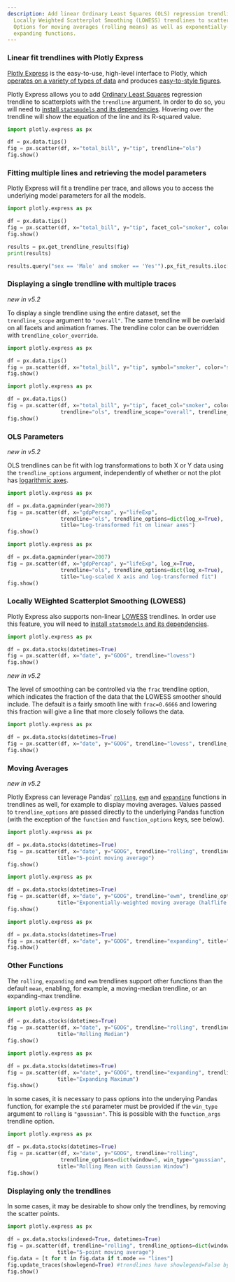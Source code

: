 ```yaml
---
description: Add linear Ordinary Least Squares (OLS) regression trendlines or non-linear
  Locally Weighted Scatterplot Smoothing (LOWESS) trendlines to scatterplots in Python.
  Options for moving averages (rolling means) as well as exponentially-weighted and
  expanding functions.
---
```

### Linear fit trendlines with Plotly Express

[Plotly Express](plotly-express.md) is the easy-to-use, high-level interface to Plotly, which [operates on a variety of types of data](px-arguments.md) and produces [easy-to-style figures](styling-plotly-express.md).

Plotly Express allows you to add [Ordinary Least Squares](https://en.wikipedia.org/wiki/Ordinary_least_squares) regression trendline to scatterplots with the `trendline` argument. In order to do so, you will need to [install `statsmodels` and its dependencies](https://www.statsmodels.org/stable/install.html). Hovering over the trendline will show the equation of the line and its R-squared value.

```python
import plotly.express as px

df = px.data.tips()
fig = px.scatter(df, x="total_bill", y="tip", trendline="ols")
fig.show()
```

### Fitting multiple lines and retrieving the model parameters

Plotly Express will fit a trendline per trace, and allows you to access the underlying model parameters for all the models.

```python
import plotly.express as px

df = px.data.tips()
fig = px.scatter(df, x="total_bill", y="tip", facet_col="smoker", color="sex", trendline="ols")
fig.show()

results = px.get_trendline_results(fig)
print(results)

results.query("sex == 'Male' and smoker == 'Yes'").px_fit_results.iloc[0].summary()
```

### Displaying a single trendline with multiple traces

_new in v5.2_

To display a single trendline using the entire dataset, set the `trendline_scope` argument to `"overall"`. The same trendline will be overlaid on all facets and animation frames. The trendline color can be overridden with `trendline_color_override`.

```python
import plotly.express as px

df = px.data.tips()
fig = px.scatter(df, x="total_bill", y="tip", symbol="smoker", color="sex", trendline="ols", trendline_scope="overall")
fig.show()
```

```python
import plotly.express as px

df = px.data.tips()
fig = px.scatter(df, x="total_bill", y="tip", facet_col="smoker", color="sex", 
                 trendline="ols", trendline_scope="overall", trendline_color_override="black")
fig.show()
```

### OLS Parameters

_new in v5.2_

OLS trendlines can be fit with log transformations to both X or Y data using the `trendline_options` argument, independently of whether or not the plot has [logarithmic axes](log-plot.md).

```python
import plotly.express as px

df = px.data.gapminder(year=2007)
fig = px.scatter(df, x="gdpPercap", y="lifeExp", 
                 trendline="ols", trendline_options=dict(log_x=True),
                 title="Log-transformed fit on linear axes")
fig.show()
```

```python
import plotly.express as px

df = px.data.gapminder(year=2007)
fig = px.scatter(df, x="gdpPercap", y="lifeExp", log_x=True, 
                 trendline="ols", trendline_options=dict(log_x=True),
                 title="Log-scaled X axis and log-transformed fit")
fig.show()
```

### Locally WEighted Scatterplot Smoothing (LOWESS)

Plotly Express also supports non-linear [LOWESS](https://en.wikipedia.org/wiki/Local_regression) trendlines. In order use this feature, you will need to [install `statsmodels` and its dependencies](https://www.statsmodels.org/stable/install.html).

```python
import plotly.express as px

df = px.data.stocks(datetimes=True)
fig = px.scatter(df, x="date", y="GOOG", trendline="lowess")
fig.show()
```

_new in v5.2_

The level of smoothing can be controlled via the `frac` trendline option, which indicates the fraction of the data that the LOWESS smoother should include. The default is a fairly smooth line with `frac=0.6666` and lowering this fraction will give a line that more closely follows the data.

```python
import plotly.express as px

df = px.data.stocks(datetimes=True)
fig = px.scatter(df, x="date", y="GOOG", trendline="lowess", trendline_options=dict(frac=0.1))
fig.show()
```

### Moving Averages

_new in v5.2_

Plotly Express can leverage Pandas' [`rolling`](https://pandas.pydata.org/docs/reference/api/pandas.DataFrame.rolling.html), [`ewm`](https://pandas.pydata.org/docs/reference/api/pandas.DataFrame.ewm.html) and [`expanding`](https://pandas.pydata.org/docs/reference/api/pandas.DataFrame.expanding.html) functions in trendlines as well, for example to display moving averages. Values passed to `trendline_options` are passed directly to the underlying Pandas function (with the exception of the `function` and `function_options` keys, see below).

```python
import plotly.express as px

df = px.data.stocks(datetimes=True)
fig = px.scatter(df, x="date", y="GOOG", trendline="rolling", trendline_options=dict(window=5),
                title="5-point moving average")
fig.show()
```

```python
import plotly.express as px

df = px.data.stocks(datetimes=True)
fig = px.scatter(df, x="date", y="GOOG", trendline="ewm", trendline_options=dict(halflife=2),
                title="Exponentially-weighted moving average (halflife of 2 points)")
fig.show()
```

```python
import plotly.express as px

df = px.data.stocks(datetimes=True)
fig = px.scatter(df, x="date", y="GOOG", trendline="expanding", title="Expanding mean")
fig.show()
```

### Other Functions

The `rolling`, `expanding` and `ewm` trendlines support other functions than the default `mean`, enabling, for example, a moving-median trendline, or an expanding-max trendline.

```python
import plotly.express as px

df = px.data.stocks(datetimes=True)
fig = px.scatter(df, x="date", y="GOOG", trendline="rolling", trendline_options=dict(function="median", window=5),
                title="Rolling Median")
fig.show()
```

```python
import plotly.express as px

df = px.data.stocks(datetimes=True)
fig = px.scatter(df, x="date", y="GOOG", trendline="expanding", trendline_options=dict(function="max"),
                title="Expanding Maximum")
fig.show()
```

In some cases, it is necessary to pass options into the underying Pandas function, for example the `std` parameter must be provided if the `win_type` argument to `rolling` is `"gaussian"`. This is possible with the `function_args` trendline option.

```python
import plotly.express as px

df = px.data.stocks(datetimes=True)
fig = px.scatter(df, x="date", y="GOOG", trendline="rolling", 
                 trendline_options=dict(window=5, win_type="gaussian", function_args=dict(std=2)),
                title="Rolling Mean with Gaussian Window")
fig.show()
```

### Displaying only the trendlines

In some cases, it may be desirable to show only the trendlines, by removing the scatter points.

```python
import plotly.express as px

df = px.data.stocks(indexed=True, datetimes=True)
fig = px.scatter(df, trendline="rolling", trendline_options=dict(window=5),
                title="5-point moving average")
fig.data = [t for t in fig.data if t.mode == "lines"]
fig.update_traces(showlegend=True) #trendlines have showlegend=False by default
fig.show()
```



